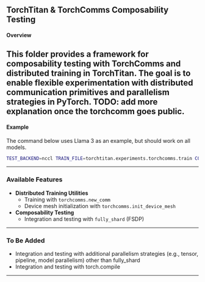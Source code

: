 ## TorchTitan & TorchComms Composability Testing

#### Overview

This folder provides a framework for composability testing with TorchComms and distributed training in TorchTitan. The goal is to enable flexible experimentation with distributed communication primitives and parallelism strategies in PyTorch.
TODO: add more explanation once the torchcomm goes public.
---
#### Example

The command below uses Llama 3 as an example, but should work on all models.
```bash
TEST_BACKEND=nccl TRAIN_FILE=torchtitan.experiments.torchcomms.train CONFIG_FILE="./torchtitan/models/llama3/train_configs/debug_model.toml" ./run_train.sh
```
---
### Available Features
- **Distributed Training Utilities**
  - Training with `torchcomms.new_comm`
  - Device mesh initialization with `torchcomms.init_device_mesh`
- **Composability Testing**
  - Integration and testing with `fully_shard` (FSDP)
---
### To Be Added
- Integration and testing with additional parallelism strategies (e.g., tensor, pipeline, model parallelism) other than fully_shard
- Integration and testing with torch.compile
---
